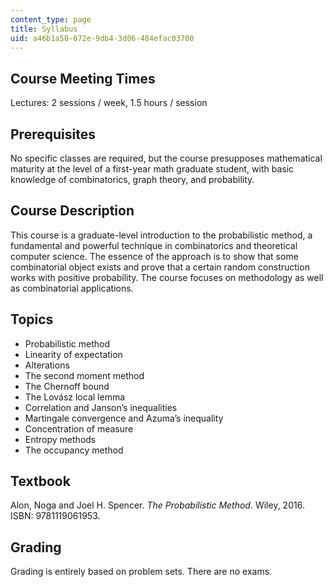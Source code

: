 ```yaml
---
content_type: page
title: Syllabus
uid: a46b1a50-072e-9db4-3d06-484efac03700
---
```


Course Meeting Times
--------------------

Lectures: 2 sessions / week, 1.5 hours / session

Prerequisites
-------------

No specific classes are required, but the course presupposes mathematical maturity at the level of a first-year math graduate student, with basic knowledge of combinatorics, graph theory, and probability.

Course Description
------------------

This course is a graduate-level introduction to the probabilistic method, a fundamental and powerful technique in combinatorics and theoretical computer science. The essence of the approach is to show that some combinatorial object exists and prove that a certain random construction works with positive probability. The course focuses on methodology as well as combinatorial applications.

Topics
------

*   Probabilistic method
*   Linearity of expectation
*   Alterations
*   The second moment method
*   The Chernoff bound
*   The Lovász local lemma
*   Correlation and Janson’s inequalities
*   Martingale convergence and Azuma’s inequality
*   Concentration of measure
*   Entropy methods
*   The occupancy method

Textbook
--------

Alon, Noga and Joel H. Spencer. _The Probabilistic Method_. Wiley, 2016. ISBN: 9781119061953.

Grading
-------

Grading is entirely based on problem sets. There are no exams.
